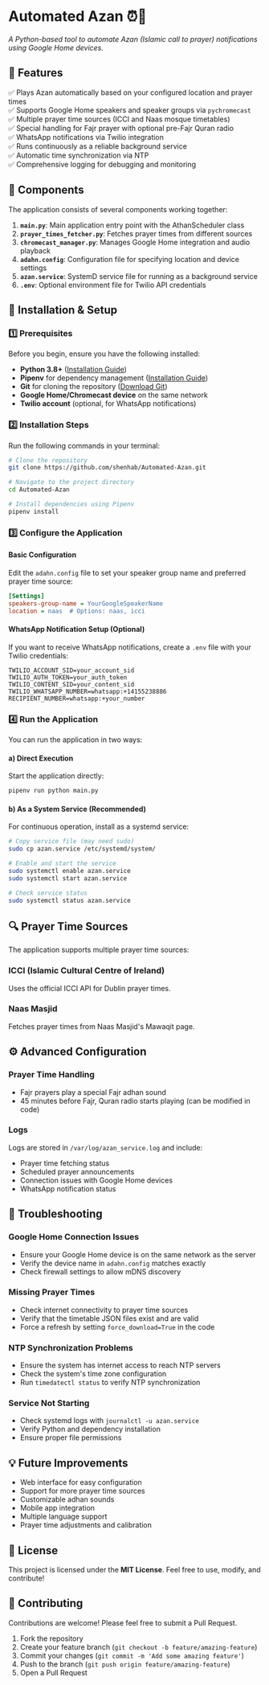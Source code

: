 # **Automated Azan ⏰🕌**  
*A Python-based tool to automate Azan (Islamic call to prayer) notifications using Google Home devices.*

## **📌 Features**
✅ Plays Azan automatically based on your configured location and prayer times  
✅ Supports Google Home speakers and speaker groups via `pychromecast`  
✅ Multiple prayer time sources (ICCI and Naas mosque timetables)  
✅ Special handling for Fajr prayer with optional pre-Fajr Quran radio  
✅ WhatsApp notifications via Twilio integration  
✅ Runs continuously as a reliable background service  
✅ Automatic time synchronization via NTP  
✅ Comprehensive logging for debugging and monitoring  

## **🧩 Components**
The application consists of several components working together:

1. **`main.py`**: Main application entry point with the AthanScheduler class
2. **`prayer_times_fetcher.py`**: Fetches prayer times from different sources
3. **`chromecast_manager.py`**: Manages Google Home integration and audio playback
4. **`adahn.config`**: Configuration file for specifying location and device settings
5. **`azan.service`**: SystemD service file for running as a background service
6. **`.env`**: Optional environment file for Twilio API credentials

## **🚀 Installation & Setup**
### **1️⃣ Prerequisites**
Before you begin, ensure you have the following installed:

- **Python 3.8+** ([Installation Guide](https://www.python.org/downloads/))
- **Pipenv** for dependency management ([Installation Guide](https://pipenv.pypa.io/en/latest/))
- **Git** for cloning the repository ([Download Git](https://git-scm.com/))
- **Google Home/Chromecast device** on the same network
- **Twilio account** (optional, for WhatsApp notifications)

### **2️⃣ Installation Steps**
Run the following commands in your terminal:

```bash
# Clone the repository
git clone https://github.com/shenhab/Automated-Azan.git

# Navigate to the project directory
cd Automated-Azan

# Install dependencies using Pipenv
pipenv install
```

### **3️⃣ Configure the Application**

#### Basic Configuration
Edit the `adahn.config` file to set your speaker group name and preferred prayer time source:

```ini
[Settings]
speakers-group-name = YourGoogleSpeakerName
location = naas  # Options: naas, icci
```

#### WhatsApp Notification Setup (Optional)
If you want to receive WhatsApp notifications, create a `.env` file with your Twilio credentials:

```
TWILIO_ACCOUNT_SID=your_account_sid
TWILIO_AUTH_TOKEN=your_auth_token
TWILIO_CONTENT_SID=your_content_sid
TWILIO_WHATSAPP_NUMBER=whatsapp:+14155238886
RECIPIENT_NUMBER=whatsapp:+your_number
```

### **4️⃣ Run the Application**
You can run the application in two ways:

#### a) Direct Execution
Start the application directly:

```bash
pipenv run python main.py
```

#### b) As a System Service (Recommended)
For continuous operation, install as a systemd service:

```bash
# Copy service file (may need sudo)
sudo cp azan.service /etc/systemd/system/

# Enable and start the service
sudo systemctl enable azan.service
sudo systemctl start azan.service

# Check service status
sudo systemctl status azan.service
```

## **🔍 Prayer Time Sources**
The application supports multiple prayer time sources:

### **ICCI (Islamic Cultural Centre of Ireland)**
Uses the official ICCI API for Dublin prayer times.

### **Naas Masjid**
Fetches prayer times from Naas Masjid's Mawaqit page.

## **⚙️ Advanced Configuration**

### **Prayer Time Handling**
- Fajr prayers play a special Fajr adhan sound
- 45 minutes before Fajr, Quran radio starts playing (can be modified in code)

### **Logs**
Logs are stored in `/var/log/azan_service.log` and include:
- Prayer time fetching status
- Scheduled prayer announcements
- Connection issues with Google Home devices
- WhatsApp notification status

## **🔧 Troubleshooting**

### **Google Home Connection Issues**
- Ensure your Google Home device is on the same network as the server
- Verify the device name in `adahn.config` matches exactly
- Check firewall settings to allow mDNS discovery

### **Missing Prayer Times**
- Check internet connectivity to prayer time sources
- Verify that the timetable JSON files exist and are valid
- Force a refresh by setting `force_download=True` in the code

### **NTP Synchronization Problems**
- Ensure the system has internet access to reach NTP servers
- Check the system's time zone configuration
- Run `timedatectl status` to verify NTP synchronization

### **Service Not Starting**
- Check systemd logs with `journalctl -u azan.service`
- Verify Python and dependency installation
- Ensure proper file permissions

## **💡 Future Improvements**
- Web interface for easy configuration
- Support for more prayer time sources
- Customizable adhan sounds
- Mobile app integration
- Multiple language support
- Prayer time adjustments and calibration

## **📜 License**
This project is licensed under the **MIT License**. Feel free to use, modify, and contribute!

## **🤝 Contributing**
Contributions are welcome! Please feel free to submit a Pull Request.

1. Fork the repository
2. Create your feature branch (`git checkout -b feature/amazing-feature`)
3. Commit your changes (`git commit -m 'Add some amazing feature'`)
4. Push to the branch (`git push origin feature/amazing-feature`)
5. Open a Pull Request
